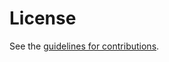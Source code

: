 # License

See the
[guidelines for contributions](https://github.com/haomianzheng/ccamp-client-pm-yang/blob/main/CONTRIBUTING.md).
